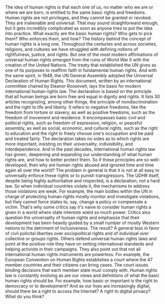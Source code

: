 
The idea of human rights 
is that each one of us,
no matter who we are 
or where we are born,
is entitled to the same 
basic rights and freedoms.
Human rights are not privileges,
and they cannot be granted or revoked.
They are inalienable and universal.
That may sound straighforward enough,
but it gets incredibly complicated
as soon as anyone tries 
to put the idea into practice.
What exactly are the basic human rights?
Who gets to pick them?
Who enforces them, and how?
The history behind 
the concept of human rights is a long one.
Throughout the centuries and across
societies, religions, and cultures
we have struggled with defining notions
of rightfulness, justice, and rights.
But one of the most modern affirmations
of universal human rights
emerged from the ruins of World War II
with the creation of the United Nations.
The treaty that established the UN
gives as one of its purposes
to reaffirm faith in 
fundamental human rights.
And with the same spirit,
in 1948, the UN General Assembly adopted
the Universal Declaration of Human Rights.
This document, written by an international
committee chaired by Eleanor Roosevelt,
lays the basis for modern 
international human rights law.
The declaration is based on the principle
that all human beings are born
free and equal in dignity and rights.
It lists 30 articles recognizing,
among other things,
the principle of nondiscrimination
and the right to life and liberty.
It refers to negative freedoms,
like the freedom from torture or slavery,
as well as positive freedoms,
such as the freedom 
of movement and residence.
It encompasses basic civil
and political rights,
such as freedom of expression, religion,
or peaceful assembly,
as well as social, economic,
and cultural rights,
such as the right to education
and the right to freely 
choose one&#39;s occupation
and be paid and treated fairly.
The declaration takes no sides
as to which rights are more important,
insisting on their universality,
indivisibility,
and interdependence.
And in the past decades,
international human rights law has grown,
deepening and expanding our understanding
of what human rights are,
and how to better protect them.
So if these principles 
are so well-developed,
then why are human rights abused
and ignored time and time again
all over the world?
The problem in general
is that it is not at all easy
to universally enforce these rights
or to punish transgressors.
The UDHR itself, despite being
highly authoritative and respected,
is a declaration, not a hard law.
So when individual countries violate it,
the mechanisms to address 
those violations are weak.
For example, the main bodies within the UN
in charge of protecting human rights
mostly monitor and investigate violations,
but they cannot force states to, say,
change a policy or compensate a victim.
That&#39;s why some critics say it&#39;s naive
to consider human rights a given
in a world where state interests 
wield so much power.
Critics also question the universality
of human rights
and emphasize that their development
has been heavily guided by a small number
of mostly Western nations
to the detriment of inclusiveness.
The result?
A general bias in favor 
of civil policital liberties
over sociopolitical rights
and of individual 
over collective or groups rights.
Others defend universal human rights laws
and point at the positive role they have
on setting international standards
and helping activists in their campaigns.
They also point out
that not all international 
human rights instruments are powerless.
For example, the European Convention
on Human Rights establishes a court
where the 47 member countries
and their citizens can bring cases.
The court issues binding decisions
that each member state must comply with.
Human rights law is constantly evolving
as are our views and definitions of what
the basic human rights should be.
For example, how basic or important
is the right to democracy
or to development?
And as our lives are increasingly digital,
should there be a right 
to access the Internet?
A right to digital privacy?
What do you think?
